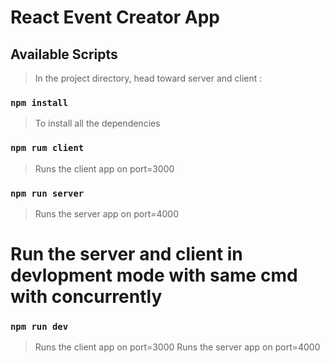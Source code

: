# React Event Creator App

## Available Scripts

> In the project directory, head toward server and client :

### `npm install`

> To install all the dependencies

### `npm rum client`

> Runs the client app on port=3000

### `npm run server`

> Runs the server app on port=4000

# Run the server and client in devlopment mode with same cmd with concurrently

### `npm run dev`

> Runs the client app on port=3000
> Runs the server app on port=4000
